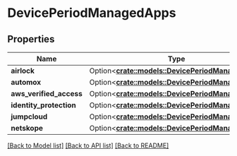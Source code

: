 # DevicePeriodManagedApps

## Properties

Name | Type | Description | Notes
------------ | ------------- | ------------- | -------------
**airlock** | Option<[**crate::models::DevicePeriodManagedApp**](device.ManagedApp.md)> |  | [optional]
**automox** | Option<[**crate::models::DevicePeriodManagedApp**](device.ManagedApp.md)> |  | [optional]
**aws_verified_access** | Option<[**crate::models::DevicePeriodManagedApp**](device.ManagedApp.md)> |  | [optional]
**identity_protection** | Option<[**crate::models::DevicePeriodManagedApp**](device.ManagedApp.md)> |  | [optional]
**jumpcloud** | Option<[**crate::models::DevicePeriodManagedApp**](device.ManagedApp.md)> |  | [optional]
**netskope** | Option<[**crate::models::DevicePeriodManagedApp**](device.ManagedApp.md)> |  | [optional]

[[Back to Model list]](../README.md#documentation-for-models) [[Back to API list]](../README.md#documentation-for-api-endpoints) [[Back to README]](../README.md)


